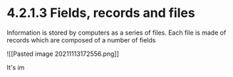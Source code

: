 # 4.2.1.3 Fields, records and files

Information is stored by computers as a series of files. Each file is made of records which are composed of a number of fields 

![[Pasted image 20211113172556.png]]

It's im